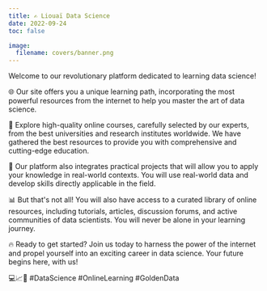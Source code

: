 ```yaml
---
title: ✍️ Liouaï Data Science
date: 2022-09-24
toc: false

image:
  filename: covers/banner.png
---
```


Welcome to our revolutionary platform dedicated to learning data science!

🌐 Our site offers you a unique learning path, incorporating the most powerful resources from the internet to help you master the art of data science.

💼 Explore high-quality online courses, carefully selected by our experts, from the best universities and research institutes worldwide. We have gathered the best resources to provide you with comprehensive and cutting-edge education.

🚀 Our platform also integrates practical projects that will allow you to apply your knowledge in real-world contexts. You will use real-world data and develop skills directly applicable in the field.

📊 But that's not all! You will also have access to a curated library of online resources, including tutorials, articles, discussion forums, and active communities of data scientists. You will never be alone in your learning journey.

🔥 Ready to get started? Join us today to harness the power of the internet and propel yourself into an exciting career in data science. Your future begins here, with us! 

💻📈🌟 #DataScience #OnlineLearning #GoldenData
